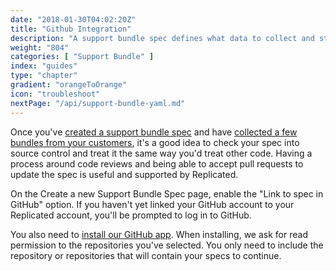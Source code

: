 ```yaml
---
date: "2018-01-30T04:02:20Z"
title: "Github Integration"
description: "A support bundle spec defines what data to collect and store in a support bundle."
weight: "804"
categories: [ "Support Bundle" ]
index: "guides"
type: "chapter"
gradient: "orangeToOrange"
icon: "troubleshoot"
nextPage: "/api/support-bundle-yaml.md"
---
```


Once you've [created a support bundle spec](/guides/support-bundle/spec) and have [collected a few bundles from your customers](/guides/support-bundle/generate), it's a good idea to check your spec into source control and treat it the same way you'd treat other code. Having a process around code reviews and being able to accept pull requests to update the spec is useful and supported by Replicated.

On the Create a new Support Bundle Spec page, enable the "Link to spec in GitHub" option. If you haven't yet linked your GitHub account to your Replicated account, you'll be prompted to log in to GitHub.

You also need to [install our GitHub app](https://github.com/apps/replicated). When installing, we ask for read permission to the repositories you've selected. You only need to include the repository or repositories that will contain your specs to continue.

